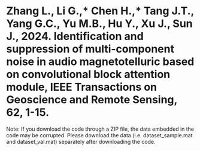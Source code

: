 # Zhang L., Li G.,* Chen H.,* Tang J.T., Yang G.C., Yu M.B., Hu Y., Xu J., Sun J., 2024. Identification and suppression of multi-component noise in audio magnetotelluric based on convolutional block attention module, IEEE Transactions on Geoscience and Remote Sensing, 62, 1-15.

Note: If you download the code through a ZIP file, the data embedded in the code may be corrupted. Please download the data (i.e. dataset_sample.mat and dataset_val.mat) separately after downloading the code.
